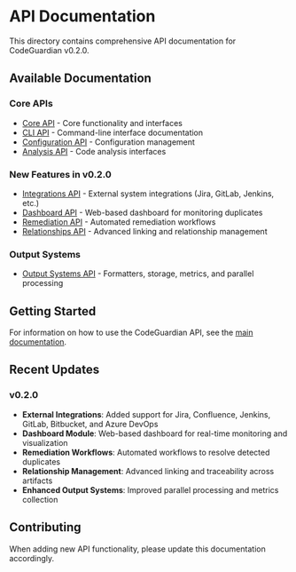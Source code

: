 # API Documentation

This directory contains comprehensive API documentation for CodeGuardian v0.2.0.

## Available Documentation

### Core APIs
- [Core API](core.md) - Core functionality and interfaces
- [CLI API](cli.md) - Command-line interface documentation
- [Configuration API](config.md) - Configuration management
- [Analysis API](analysis.md) - Code analysis interfaces

### New Features in v0.2.0
- [Integrations API](integrations.md) - External system integrations (Jira, GitLab, Jenkins, etc.)
- [Dashboard API](dashboard.md) - Web-based dashboard for monitoring duplicates
- [Remediation API](remediation.md) - Automated remediation workflows
- [Relationships API](relationships.md) - Advanced linking and relationship management

### Output Systems
- [Output Systems API](output.md) - Formatters, storage, metrics, and parallel processing

## Getting Started

For information on how to use the CodeGuardian API, see the [main documentation](../README.md).

## Recent Updates

### v0.2.0
- **External Integrations**: Added support for Jira, Confluence, Jenkins, GitLab, Bitbucket, and Azure DevOps
- **Dashboard Module**: Web-based dashboard for real-time monitoring and visualization
- **Remediation Workflows**: Automated workflows to resolve detected duplicates
- **Relationship Management**: Advanced linking and traceability across artifacts
- **Enhanced Output Systems**: Improved parallel processing and metrics collection

## Contributing

When adding new API functionality, please update this documentation accordingly.
